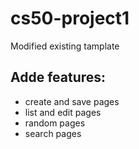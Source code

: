 # cs50-project1

Modified existing tamplate
## Adde features:
* create and save pages
* list and edit pages
* random pages
* search pages

